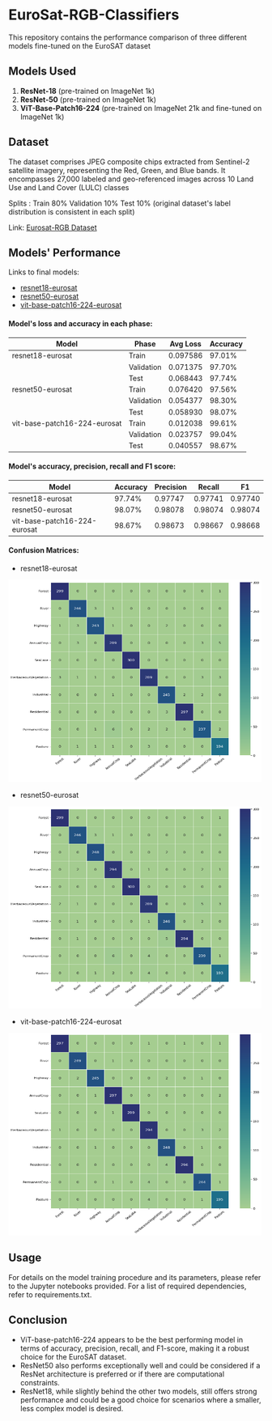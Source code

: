 # EuroSat-RGB-Classifiers

This repository contains the performance comparison of three different models fine-tuned on the EuroSAT dataset

## Models Used
1. **ResNet-18** (pre-trained on ImageNet 1k)
2. **ResNet-50** (pre-trained on ImageNet 1k)
3. **ViT-Base-Patch16-224** (pre-trained on ImageNet 21k and fine-tuned on ImageNet 1k)

## Dataset
The dataset comprises JPEG composite chips extracted from Sentinel-2 satellite imagery, representing the Red, Green, and Blue bands. It encompasses 27,000 labeled and geo-referenced images across 10 Land Use and Land Cover (LULC) classes

Splits : Train 80% Validation 10% Test 10% (original dataset's label distribution is consistent in each split)

Link: [Eurosat-RGB Dataset](https://huggingface.co/datasets/cm93/eurosat)

## Models' Performance

Links to final models:
- [resnet18-eurosat](https://huggingface.co/cm93/resnet18-eurosat)
- [resnet50-eurosat](https://huggingface.co/cm93/resnet50-eurosat)
- [vit-base-patch16-224-eurosat](https://huggingface.co/cm93/vit-base-patch16-224-eurosat)

#### Model's loss and accuracy in each phase:

| Model                        | Phase      | Avg Loss | Accuracy  |
|------------------------------|------------|----------|-----------|
| resnet18-eurosat             | Train      | 0.097586 | 97.01%    |
|                              | Validation | 0.071375 | 97.70%    |
|                              | Test       | 0.068443 | 97.74%    |
| resnet50-eurosat             | Train      | 0.076420 | 97.56%    |
|                              | Validation | 0.054377 | 98.30%    |
|                              | Test       | 0.058930 | 98.07%    |
| vit-base-patch16-224-eurosat | Train      | 0.012038 | 99.61%    |
|                              | Validation | 0.023757 | 99.04%    |
|                              | Test       | 0.040557 | 98.67%    |

#### Model's accuracy, precision, recall and F1 score:

| Model                        | Accuracy |  Precision   |    Recall   |     F1      |
|------------------------------|----------|--------------|-------------|-------------|
| resnet18-eurosat             | 97.74%   | 0.97747      | 0.97741     | 0.97740     |
| resnet50-eurosat             | 98.07%   | 0.98078      | 0.98074     | 0.98074     |
| vit-base-patch16-224-eurosat | 98.67%   | 0.98673      | 0.98667     | 0.98668     |


#### Confusion Matrices:
- resnet18-eurosat
<img src="assets/r18.png" width="500" height="400" />

- resnet50-eurosat
<img src="assets/r50.png" width="500" height="400" />

- vit-base-patch16-224-eurosat
<img src="assets/vit.png" width="500" height="400" />

## Usage
For details on the model training procedure and its parameters, please refer to the Jupyter notebooks provided. For a list of required dependencies, refer to requirements.txt.

## Conclusion
- ViT-base-patch16-224 appears to be the best performing model in terms of accuracy, precision, recall, and F1-score, making it a robust choice for the EuroSAT dataset.
- ResNet50 also performs exceptionally well and could be considered if a ResNet architecture is preferred or if there are computational constraints.
- ResNet18, while slightly behind the other two models, still offers strong performance and could be a good choice for scenarios where a smaller, less complex model is desired.
